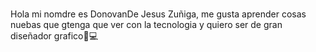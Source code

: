 ### 
Hola mi nomdre es DonovanDe Jesus Zuñiga, me gusta aprender cosas nuebas que gtenga que ver con la tecnologia 
y quiero ser de gran diseñador grafico🙂💻

